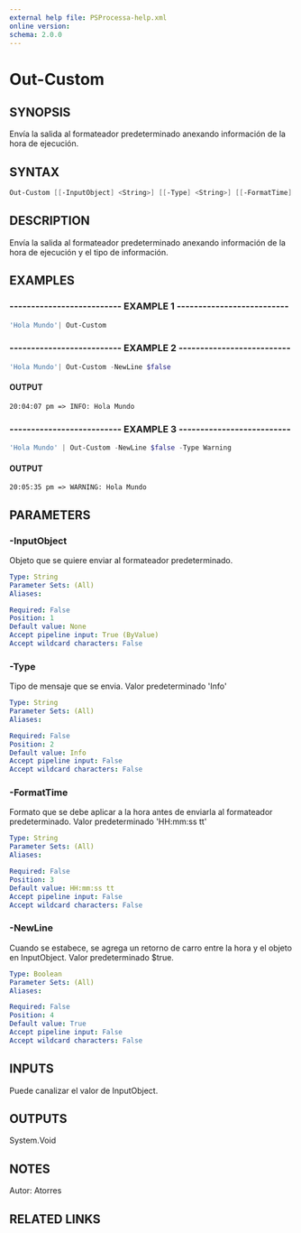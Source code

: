 ```yaml
---
external help file: PSProcessa-help.xml
online version: 
schema: 2.0.0
---
```


# Out-Custom

## SYNOPSIS
Envía la salida al formateador predeterminado anexando información de la hora de ejecución.

## SYNTAX

```powershell
Out-Custom [[-InputObject] <String>] [[-Type] <String>] [[-FormatTime] <String>] [[-NewLine] <Boolean>]
```

## DESCRIPTION
Envía la salida al formateador predeterminado anexando información de la hora de ejecución y el tipo de información.

## EXAMPLES

### -------------------------- EXAMPLE 1 --------------------------
```powershell
'Hola Mundo'| Out-Custom
```

### -------------------------- EXAMPLE 2 --------------------------
```powershell
'Hola Mundo'| Out-Custom -NewLine $false
```

#### OUTPUT 
```
20:04:07 pm => INFO: Hola Mundo
```


### -------------------------- EXAMPLE 3 --------------------------
```powershell
'Hola Mundo' | Out-Custom -NewLine $false -Type Warning
```
#### OUTPUT 
```
20:05:35 pm => WARNING: Hola Mundo
```

## PARAMETERS

### -InputObject
Objeto que se quiere enviar al formateador predeterminado.

```yaml
Type: String
Parameter Sets: (All)
Aliases: 

Required: False
Position: 1
Default value: None
Accept pipeline input: True (ByValue)
Accept wildcard characters: False
```

### -Type
Tipo de mensaje que se envia.
Valor predeterminado 'Info'

```yaml
Type: String
Parameter Sets: (All)
Aliases: 

Required: False
Position: 2
Default value: Info
Accept pipeline input: False
Accept wildcard characters: False
```

### -FormatTime
Formato que se debe aplicar a la hora antes de enviarla al formateador predeterminado.
Valor predeterminado 'HH:mm:ss tt'

```yaml
Type: String
Parameter Sets: (All)
Aliases: 

Required: False
Position: 3
Default value: HH:mm:ss tt
Accept pipeline input: False
Accept wildcard characters: False
```

### -NewLine
Cuando se estabece, se agrega un retorno de carro entre la hora y el objeto en InputObject.
Valor predeterminado $true.

```yaml
Type: Boolean
Parameter Sets: (All)
Aliases: 

Required: False
Position: 4
Default value: True
Accept pipeline input: False
Accept wildcard characters: False
```

## INPUTS
Puede canalizar el valor de InputObject.

## OUTPUTS

System.Void

## NOTES
Autor: Atorres

## RELATED LINKS

